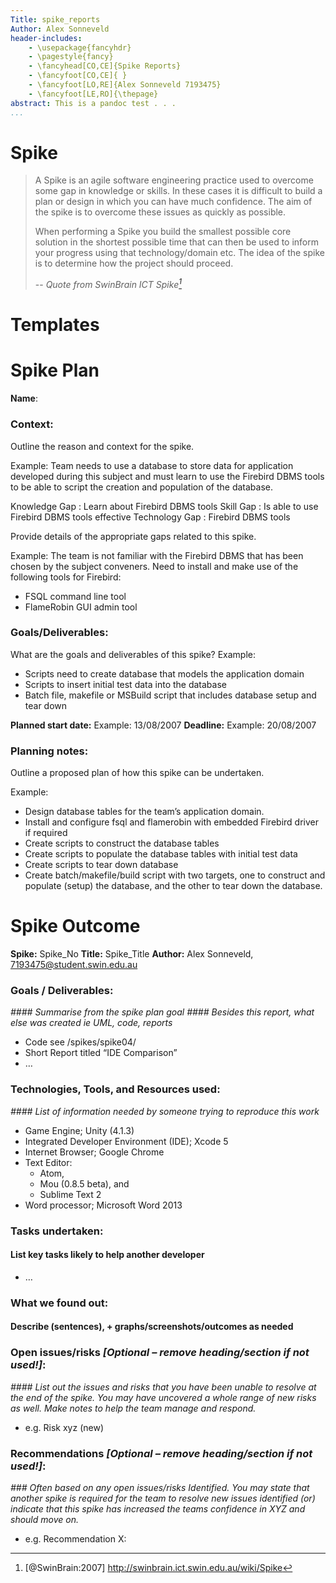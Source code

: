 ```yaml
---
Title: spike_reports
Author: Alex Sonneveld
header-includes:
    - \usepackage{fancyhdr}
    - \pagestyle{fancy}
    - \fancyhead[CO,CE]{Spike Reports}
    - \fancyfoot[CO,CE]{ }
    - \fancyfoot[LO,RE]{Alex Sonneveld 7193475}
    - \fancyfoot[LE,RO]{\thepage}
abstract: This is a pandoc test . . .
...
```


# Spike #

> A Spike is an agile software engineering practice used to overcome some gap in knowledge or skills. In these cases it is difficult to build a plan or design in which you can have much confidence. The aim of the spike is to overcome these issues as quickly as possible.
>
> When performing a Spike you build the smallest possible core solution in the shortest possible time that can then be used to inform your progress using that technology/domain etc. The idea of the spike is to determine how the project should proceed.
>
> -- <cite>Quote from SwinBrain ICT Spike[^SwinBrain]</cite>


[^SwinBrain]: [@SwinBrain:2007] http://swinbrain.ict.swin.edu.au/wiki/Spike


# Templates #

# Spike Plan #

**Name**:

### Context: ###

Outline the reason and context for the spike.

Example: Team needs to use a database to store data for application developed during this subject and must learn to use the Firebird DBMS tools to be able to script the creation and population of the database.

Knowledge Gap
:   Learn about Firebird DBMS tools
Skill Gap
:   Is able to use Firebird DBMS tools effective
Technology Gap
:   Firebird DBMS tools

Provide details of the appropriate gaps related to this spike.

Example: The team is not familiar with the Firebird DBMS that has been chosen by the subject conveners. Need to install and make use of the following tools for Firebird:

- FSQL command line tool
- FlameRobin GUI admin tool

### Goals/Deliverables: ###

What are the goals and deliverables of this spike?
Example:

- Scripts need to create database that models the application domain
- Scripts to insert initial test data into the database
- Batch file, makefile or MSBuild script that includes database setup and tear down

**Planned start date:**  Example: 13/08/2007
**Deadline:**  Example: 20/08/2007

### Planning notes: ###

Outline a proposed plan of how this spike can be undertaken.

Example:

- Design database tables for the team’s application domain.
- Install and configure fsql and flamerobin with embedded Firebird driver if required
- Create scripts to construct the database tables
- Create scripts to populate the database tables with initial test data
- Create scripts to tear down database
- Create batch/makefile/build script with two targets, one to construct and populate (setup) the database, and the other to tear down the database.

# Spike Outcome #

**Spike:** Spike_No
**Title:** Spike_Title
**Author:** Alex Sonneveld, 7193475@student.swin.edu.au

### Goals / Deliverables: ###

_#### Summarise from the spike plan goal_
_#### Besides this report, what else was created ie UML, code, reports_

- Code see /spikes/spike04/
- Short Report titled “IDE Comparison”
- …

### Technologies, Tools, and Resources used: ###

_#### List of information needed by someone trying to reproduce this work_

- Game Engine; Unity (4.1.3)
- Integrated Developer Environment (IDE); Xcode 5
- Internet Browser; Google Chrome
- Text Editor:
    - Atom,
    - Mou (0.8.5 beta), and
    - Sublime Text 2
- Word processor; Microsoft Word 2013

### Tasks undertaken: ###

#### List key tasks likely to help another developer
- …

### What we found out: ###

#### Describe (sentences), + graphs/screenshots/outcomes as needed

### Open issues/risks _[Optional – remove heading/section if not used!]_: ###

_#### List out the issues and risks that you have been unable to resolve at the end of the spike. You may have uncovered a whole range of new risks as well. Make notes to help the team manage and respond._

- e.g. Risk xyz (new)

### Recommendations _[Optional – remove heading/section if not used!]_: ###

_### Often based on any open issues/risks Identified. You may state that another spike is required for the team to resolve new issues identified (or) indicate that this spike has increased the teams confidence in XYZ and should move on._

- e.g. Recommendation X:
